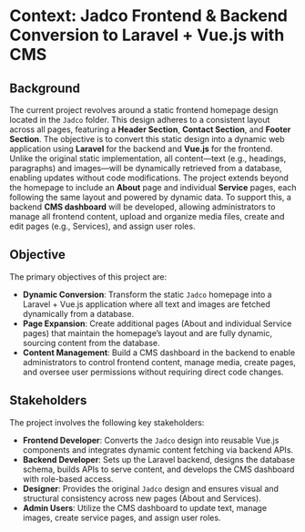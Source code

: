 # Context: Jadco Frontend & Backend Conversion to Laravel + Vue.js with CMS

## Background
The current project revolves around a static frontend homepage design located in the `Jadco` folder. This design adheres to a consistent layout across all pages, featuring a **Header Section**, **Contact Section**, and **Footer Section**. The objective is to convert this static design into a dynamic web application using **Laravel** for the backend and **Vue.js** for the frontend. Unlike the original static implementation, all content—text (e.g., headings, paragraphs) and images—will be dynamically retrieved from a database, enabling updates without code modifications. The project extends beyond the homepage to include an **About** page and individual **Service** pages, each following the same layout and powered by dynamic data. To support this, a backend **CMS dashboard** will be developed, allowing administrators to manage all frontend content, upload and organize media files, create and edit pages (e.g., Services), and assign user roles.

## Objective
The primary objectives of this project are:
- **Dynamic Conversion**: Transform the static `Jadco` homepage into a Laravel + Vue.js application where all text and images are fetched dynamically from a database.
- **Page Expansion**: Create additional pages (About and individual Service pages) that maintain the homepage’s layout and are fully dynamic, sourcing content from the database.
- **Content Management**: Build a CMS dashboard in the backend to enable administrators to control frontend content, manage media, create pages, and oversee user permissions without requiring direct code changes.

## Stakeholders
The project involves the following key stakeholders:
- **Frontend Developer**: Converts the `Jadco` design into reusable Vue.js components and integrates dynamic content fetching via backend APIs.
- **Backend Developer**: Sets up the Laravel backend, designs the database schema, builds APIs to serve content, and develops the CMS dashboard with role-based access.
- **Designer**: Provides the original `Jadco` design and ensures visual and structural consistency across new pages (About and Services).
- **Admin Users**: Utilize the CMS dashboard to update text, manage images, create service pages, and assign user roles.